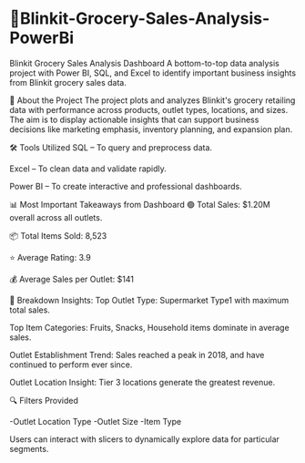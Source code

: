 # 🛒Blinkit-Grocery-Sales-Analysis-PowerBi
 Blinkit Grocery Sales Analysis Dashboard
A bottom-to-top data analysis project with Power BI, SQL, and Excel to identify important business insights from Blinkit grocery sales data.

📌 About the Project
The project plots and analyzes Blinkit's grocery retailing data with performance across products, outlet types, locations, and sizes. The aim is to display actionable insights that can support business decisions like marketing emphasis, inventory planning, and expansion plan.

🛠 Tools Utilized
SQL – To query and preprocess data.

Excel – To clean data and validate rapidly.

Power BI – To create interactive and professional dashboards.

📊 Most Important Takeaways from Dashboard
🟢  Total Sales: $1.20M overall across all outlets.

📦 Total Items Sold: 8,523

⭐ Average Rating: 3.9

💰 Average Sales per Outlet: $141

📍 Breakdown Insights:
Top Outlet Type: Supermarket Type1 with maximum total sales.

Top Item Categories: Fruits, Snacks, Household items dominate in average sales.

Outlet Establishment Trend: Sales reached a peak in 2018, and have continued to perform ever since.

Outlet Location Insight: Tier 3 locations generate the greatest revenue.

🔍 Filters Provided

-Outlet Location Type
-Outlet Size
-Item Type

Users can interact with slicers to dynamically explore data for particular segments.
